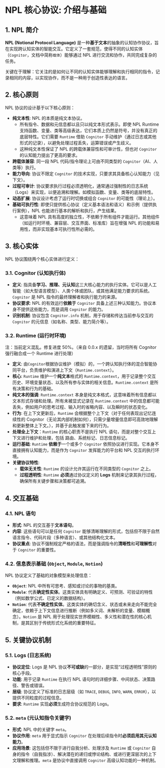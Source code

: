 # NPL 核心协议: 介绍与基础
## 1. NPL 简介

**NPL (Notional Protocol Language)** 是一种**基于文本**的抽象的认知协作协议，旨在实现跨认知实体的智能交互。它定义了一套规范，使得不同的认知实体（`Cognitor`，文档中简称`载体`）能够通过 NPL 进行交流和协作，共同完成复杂的任务。

关键在于理解：它关注的是如何让不同的认知实体能够理解和执行相同的指令，记录相同的内容，以实现协作，而不是一种用于创造性表达的语言。

## 2. 核心原则

NPL 协议的设计基于以下核心原则：

*   **纯文本性**: NPL 的本质是纯文本协议。
	- 所有指令、数据和元信息都以且只以纯文本形式表示。即使 NPL Runtime 支持函数、变量、类等高级表达，它们本质上仍然是符号，并没有真正的底层特性。它们需要  `Runtime` 借助 `Cognitor` 手动维护（通过日志或其他形式的记录），以避免处理过程丢失，运算错误或产生歧义。
	- 这种纯文本性保证了 NPL 的跨载体兼容性和可审计性，但也对 `Cognitor` 的认知能力提出了更高的要求。
*   **跨载体兼容**: 同一段 NPL 代码/指令理论上可由不同类型的 `Cognitor`（AI、人类等）执行。
*   **能力导向**: 协议不限定 `Cognitor` 的技术实现，只要求其具备核心认知能力（见下文）。
*   **过程可审计**: 协议要求执行过程必须透明化，通常通过强制性的日志系统（Logs）来实现，以便追溯和理解。如模拟函数、变量、类等的底层特性。
*   **动态扩展**: 协议设计考虑了运行时切换或组合 `Cognitor` 的可能性（理论上）。
*   **基础可执行性**: 即使只提供核心协议（定义基本语法和语义）和示例（提供执行案例），NPL 也能进行基本的解析和执行，产生结果。
	* 这意味着 NPL 具有高度的独立性，不依赖于所有组件才能运行。其他组件（如运行时环境、兼容层、交互界面、标准库）旨在增强 NPL 的功能和易用性，而非实现基本可执行性所必需的。

## 3. 核心实体

NPL 协议围绕两个核心实体进行定义：

### 3.1. Cognitor (认知执行体)
*   **定义**: 指具备**学习、推理、元认知**这三大核心能力的执行实体。它可以是人工智能（如大型语言模型）、人类个体或团队，或其他满足能力要求的系统。`Cognitor` 是 NPL 指令的最终理解者和执行能力的来源。
*   **协议要求**: NPL 的有效运行**依赖于** `Cognitor` 具备上述三种认知能力。协议本身不提供这些能力，而是调用 `Cognitor` 的能力。
*   **识别机制**: 协议包含 `Cognitor.info` 机制，用于存储和传达当前参与交互的 `Cognitor` 的元信息（如名称、类型、能力简介等）。

### 3.2. Runtime (运行时环境)
注：当前定义混乱。修复进度 50%。（来自 0.0.x 的遗留，当时将所有 Cognitor 强行融合成一个 Runtime 进行处理）

*   **定义**: 由`Cognitor`根据协议维护（模拟）的，一个跨认知执行体的混合智能协同平台，负责维护和演进上下文（`Runtime.context`）。
*   **核心**: `Runtime` 维护一个**纯文本**格式的 `Runtime.context`，用于记录整个交互历史、环境变量状态、以及所有参与实体的相关信息。`Runtime.context` 是所有决策和行为的基础。
*   **纯文本的强调**: `Runtime.context` 本身是纯文本格式，这意味着所有信息都以文本形式存储和处理。所有未被显式记录在 `Runtime.context` 中的信息都可能丢失，例如用户的思考过程、输入时的省略内容、以及瞬时的状态变化。
*   **行为**: 在上下文更新后，`Runtime` 会根据整个上下文（对于任何表现出记忆连续性的 Cognitor（无论其内部机制如何），只需少量增量信息即可高效地理解和更新整体上下文。），并基于此触发接下来的行为。
*  **处理全上下文**：`Runtime` 的核心职责不是执行 NPL 语句，而是对整个交互上下文进行维护和处理，包括 路由、系统标记、日志信息标记。
*   **运行基础**: `Runtime` **依赖于**一个或多个 `Cognitor` 依照协议进行实现。它本身不直接拥有认知能力，而是作为 `Cognitor` 发挥能力的平台和 NPL 交互的执行环境。
*   **关键协议特性**:
	*   **载体无关性**: `Runtime` 的设计允许其运行在不同类型的 `Cognitor` 之上。
	*   **过程透明性**: `Runtime` **必须**通过协议定义的 **Logs** 机制来记录其执行过程，确保所有关键步骤和决策都可追溯。

## 4. 交互基础

### 4.1. NPL 语句

*   **形式**: NPL 的交互基于**文本语句**。
*   **内容**: 这些语句可以是任何 `Cognitor` 能够清晰理解的形式，包括但不限于自然语言指令、代码片段（多种语言）、或其他结构化文本。
*   **协议重点**: 协议不强制规定严格的语法，而是强调指令的**清晰性**和**可理解性**对于 `Cognitor` 的重要性。

### 4.2. 信息表示基础 (`Object`, `Module`, `Notion`)

NPL 协议定义了基础的对象模型来处理信息：

*   **`Object`**: NPL 中所有可思考、感知或讨论的事物的基类。
*   **`Module`**: 代表**确定性实体**。这类实体具有明确定义、可预测、可验证的特性（例如数学公式、已定义的数据结构）。
*   **`Notion`**: 代表**不确定性实体**。这类实体的确切含义、状态或未来走向不能完全确定，依赖于上下文信息进行推断（例如多义词、未解析的变量、模糊概念）。`Notion` 是 NPL 用于处理现实世界模糊性、多义性和潜在性的核心机制，是其区别于传统形式化系统的重要特征。

## 5. 关键协议机制

### 5.1. Logs (日志系统)

*   **协议定位**: Logs 是 NPL 协议**不可或缺**的一部分，是实现“过程透明性”原则的核心手段。
*   **功能**: 用于记录 `Runtime` 在执行 NPL 语句时的详细步骤、中间状态、决策路径、警告或错误。
*   **层级**: 协议定义了标准的日志层级（如 `TRACE`, `DEBUG`, `INFO`, `WARN`, `ERROR`），以提供不同粒度的过程信息。
*   **要求**: `Runtime` 实现**必须**生成符合协议规范的 Logs。

### 5.2. `meta` (元认知指令关键字)

*   **形式**: NPL 中的关键字 `meta`。
*   **协议作用**: `meta` 用于显式指示 `Cognitor` 在处理后续指令时**必须启用其元认知能力**。
*   **应用场景**: 这包括但不限于进行自我分析、处理涉及 `Runtime` 或 `Cognitor` 自身的指令（自我指涉）、解决潜在的递归或悖论结构、或进行更深层次的上下文理解和推理。`meta` 是协议中直接调用 `Cognitor` 高级认知功能的一种机制。
